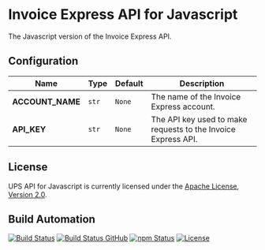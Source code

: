 # Invoice Express API for Javascript

The Javascript version of the Invoice Express API.

## Configuration

| Name             | Type  | Default | Description                                                   |
| ---------------- | ----- | ------- | ------------------------------------------------------------- |
| **ACCOUNT_NAME** | `str` | `None`  | The name of the Invoice Express account.                      |
| **API_KEY**      | `str` | `None`  | The API key used to make requests to the Invoice Express API. |

## License

UPS API for Javascript is currently licensed under the [Apache License, Version 2.0](http://www.apache.org/licenses/).

## Build Automation

[![Build Status](https://app.travis-ci.com/ripe-tech/invoice-express-api-js.svg?branch=master)](https://travis-ci.com/github/ripe-tech/invoice-express-api-js)
[![Build Status GitHub](https://github.com/ripe-tech/invoice-express-api-js/workflows/Main%20Workflow/badge.svg)](https://github.com/ripe-tech/invoice-express-api-js/actions)
[![npm Status](https://img.shields.io/npm/v/invoice-express-api.svg)](https://www.npmjs.com/package/invoice-express-api)
[![License](https://img.shields.io/badge/license-Apache%202.0-blue.svg)](https://www.apache.org/licenses/)
